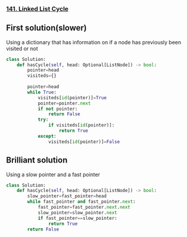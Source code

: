 ### [141. Linked List Cycle](https://leetcode.com/problems/linked-list-cycle/)

## First solution(slower)
Using a dictionary that has information on if a node has previously been visited or not
~~~python
class Solution:
    def hasCycle(self, head: Optional[ListNode]) -> bool:
        pointer=head
        visiteds={}
            
        pointer=head
        while True:
            visiteds[id(pointer)]=True
            pointer=pointer.next
            if not pointer:
                return False
            try:
                if visiteds[id(pointer)]:
                    return True
            except:
                visiteds[id(pointer)]=False
~~~

## Brilliant solution
Using a slow pointer and a fast pointer
~~~python
class Solution:
    def hasCycle(self, head: Optional[ListNode]) -> bool:
        slow_pointer=fast_pointer=head
        while fast_pointer and fast_pointer.next:
            fast_pointer=fast_pointer.next.next
            slow_pointer=slow_pointer.next
            if fast_pointer==slow_pointer:
                return True
        return False
~~~
